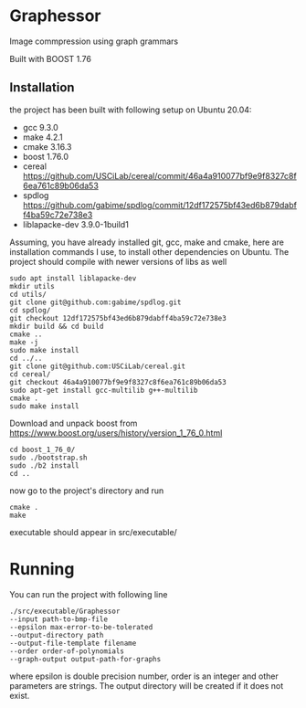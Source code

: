 # Graphessor
Image commpression using graph grammars

Built with BOOST 1.76

## Installation
the project has been built with following setup on Ubuntu 20.04:
 
 - gcc 9.3.0
 - make 4.2.1
 - cmake 3.16.3
 - boost 1.76.0
 - cereal https://github.com/USCiLab/cereal/commit/46a4a910077bf9e9f8327c8f6ea761c89b06da53
 - spdlog https://github.com/gabime/spdlog/commit/12df172575bf43ed6b879dabff4ba59c72e738e3
 - liblapacke-dev 3.9.0-1build1

Assuming, you have already installed git, gcc, make and cmake, here are installation commands I use, to install other dependencies on Ubuntu. The project should compile with newer versions of libs as well
```
sudo apt install liblapacke-dev
mkdir utils
cd utils/
git clone git@github.com:gabime/spdlog.git
cd spdlog/
git checkout 12df172575bf43ed6b879dabff4ba59c72e738e3
mkdir build && cd build
cmake ..
make -j
sudo make install
cd ../..
git clone git@github.com:USCiLab/cereal.git
cd cereal/
git checkout 46a4a910077bf9e9f8327c8f6ea761c89b06da53
sudo apt-get install gcc-multilib g++-multilib
cmake .
sudo make install
```
Download and unpack boost from https://www.boost.org/users/history/version_1_76_0.html
```
cd boost_1_76_0/
sudo ./bootstrap.sh
sudo ./b2 install
cd ..

```
now go to the project's directory and run
```
cmake .
make
```
executable should appear in src/executable/

# Running 

You can run the project with following line
```
./src/executable/Graphessor
--input path-to-bmp-file 
--epsilon max-error-to-be-tolerated
--output-directory path
--output-file-template filename
--order order-of-polynomials  
--graph-output output-path-for-graphs
```
where epsilon is double precision number, order is an integer and other parameters are strings. The output directory will be created if it does not exist. 